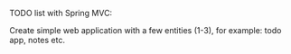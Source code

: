TODO list with Spring MVC:

Create simple web application with a few entities (1-3), for example: todo app, notes etc.